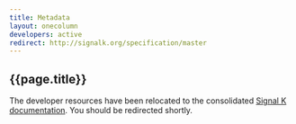 ```yaml
---
title: Metadata
layout: onecolumn
developers: active
redirect: http://signalk.org/specification/master
---
```


## {{page.title}}

The developer resources have been relocated to the consolidated [Signal K
documentation]({{site.path}}/specification/master). You should be redirected shortly.
